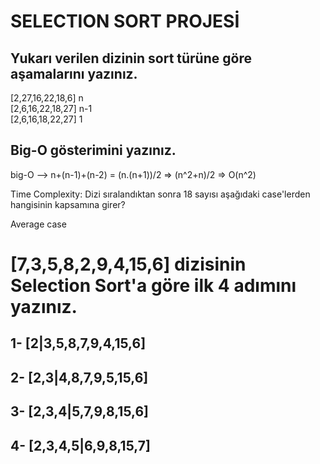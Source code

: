 # SELECTION SORT PROJESİ

## Yukarı verilen dizinin sort türüne göre aşamalarını yazınız.
[2,27,16,22,18,6]    n  
[2,6,16,22,18,27]    n-1  
[2,6,16,18,22,27]    1

## Big-O gösterimini yazınız.
big-O --> n+(n-1)+(n-2)  = (n.(n+1))/2 => (n^2+n)/2 => O(n^2)

Time Complexity: Dizi sıralandıktan sonra 18 sayısı aşağıdaki case'lerden hangisinin kapsamına girer?

Average case

# [7,3,5,8,2,9,4,15,6] dizisinin Selection Sort'a göre ilk 4 adımını yazınız.

## 1-	[2|3,5,8,7,9,4,15,6]  

## 2-	[2,3|4,8,7,9,5,15,6]  

## 3-	[2,3,4|5,7,9,8,15,6]  

## 4-	[2,3,4,5|6,9,8,15,7]
